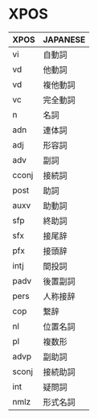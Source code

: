 # XPOS

| XPOS  | JAPANESE |
| ----- | -------- |
| vi    | 自動詞   |
| vd    | 他動詞   |
| vd    | 複他動詞 |
| vc    | 完全動詞 |
| n     | 名詞     |
| adn   | 連体詞   |
| adj   | 形容詞   |
| adv   | 副詞     |
| cconj | 接続詞   |
| post  | 助詞     |
| auxv  | 助動詞   |
| sfp   | 終助詞   |
| sfx   | 接尾辞   |
| pfx   | 接頭辞   |
| intj  | 間投詞   |
| padv  | 後置副詞 |
| pers  | 人称接辞 |
| cop   | 繋辞     |
| nl    | 位置名詞 |
| pl    | 複数形   |
| advp  | 副助詞   |
| sconj | 接続助詞 |
| int   | 疑問詞   |
| nmlz  | 形式名詞 |
